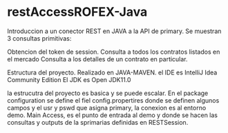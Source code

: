 # restAccessROFEX-Java
Introduccion a un conector REST en JAVA a la API de primary.
Se muestran 3 consultas primitivas:

Obtencion del token de session.
Consulta a todos los contratos listados en el mercado
Consulta a los detalles de un contrato en particular.

Estructura del proyecto.
Realizado en JAVA-MAVEN. el IDE es IntelliJ Idea Community Edition 
El JDK es Open JDK11.0

la estrucutra del proyecto es basica y se puede escalar.
En el package configuration se define el fiel config.propertires donde se definen algunos campos 
y el usr y pswd que asigna primary, la conexion es al entorno demo.
Main Access, es el punto de entrada al demo y donde se hacen las consultas y outputs de la sprimarias definidas en RESTSession.
